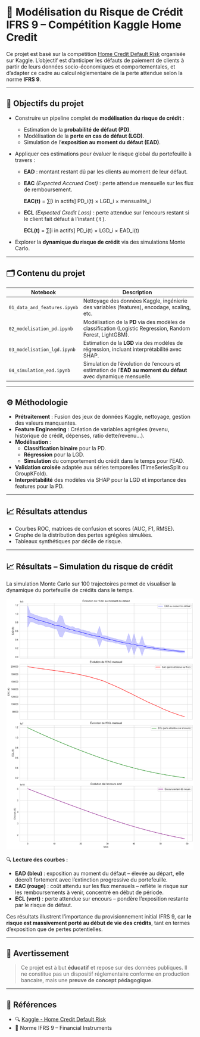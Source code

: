 # 🏦 Modélisation du Risque de Crédit IFRS 9 – Compétition Kaggle Home Credit

Ce projet est basé sur la compétition [Home Credit Default Risk](https://www.kaggle.com/competitions/home-credit-default-risk/overview) organisée sur Kaggle. L’objectif est d’anticiper les défauts de paiement de clients à partir de leurs données socio-économiques et comportementales, et d’adapter ce cadre au calcul réglementaire de la perte attendue selon la norme **IFRS 9**.

---

## 🎯 Objectifs du projet

- Construire un pipeline complet de **modélisation du risque de crédit** :
  - Estimation de la **probabilité de défaut (PD)**.
  - Modélisation de la **perte en cas de défaut (LGD)**.
  - Simulation de l’**exposition au moment du défaut (EAD)**.
  
- Appliquer ces estimations pour évaluer le risque global du portefeuille à travers :

  - **EAD** : montant restant dû par les clients au moment de leur défaut.
  - **EAC** *(Expected Accrued Cost)* : perte attendue mensuelle sur les flux de remboursement.
    
    **EAC(t)** = ∑[i in actifs] PD_i(t) × LGD_i × mensualité_i
    
  - **ECL** *(Expected Credit Loss)* : perte attendue sur l’encours restant si le client fait défaut à l’instant \( t \).
    
    **ECL(t)** = ∑[i in actifs] PD_i(t) × LGD_i × EAD_i(t)


- Explorer la **dynamique du risque de crédit** via des simulations Monte Carlo.

---

## 🗂️ Contenu du projet

| Notebook                        | Description |
|---------------------------------|-------------|
| `01_data_and_features.ipynb`    | Nettoyage des données Kaggle, ingénierie des variables (features), encodage, scaling, etc. |
| `02_modelisation_pd.ipynb`      | Modélisation de la **PD** via des modèles de classification (Logistic Regression, Random Forest, LightGBM). |
| `03_modelisation_lgd.ipynb`     | Estimation de la **LGD** via des modèles de régression, incluant interprétabilité avec SHAP. |
| `04_simulation_ead.ipynb`       | Simulation de l’évolution de l’encours et estimation de l’**EAD au moment du défaut** avec dynamique mensuelle. |

---

## ⚙️ Méthodologie

- **Prétraitement** : Fusion des jeux de données Kaggle, nettoyage, gestion des valeurs manquantes.
- **Feature Engineering** : Création de variables agrégées (revenu, historique de crédit, dépenses, ratio dette/revenu…).
- **Modélisation** :
  - **Classification binaire** pour la PD.
  - **Régression** pour la LGD.
  - **Simulation** du comportement du crédit dans le temps pour l’EAD.
- **Validation croisée** adaptée aux séries temporelles (TimeSeriesSplit ou GroupKFold).
- **Interprétabilité** des modèles via SHAP pour la LGD et importance des features pour la PD.

---

## 📈 Résultats attendus

- Courbes ROC, matrices de confusion et scores (AUC, F1, RMSE).
- Graphe de la distribution des pertes agrégées simulées.
- Tableaux synthétiques par décile de risque.

---

## 📈 Résultats – Simulation du risque de crédit

La simulation Monte Carlo sur 100 trajectoires permet de visualiser la dynamique du portefeuille de crédits dans le temps.

![Simulation EAD / EAC / ECL](simulation_montecarlo.png)

🔍 **Lecture des courbes :**
- **EAD (bleu)** : exposition au moment du défaut – élevée au départ, elle décroît fortement avec l’extinction progressive du portefeuille.
- **EAC (rouge)** : coût attendu sur les flux mensuels – reflète le risque sur les remboursements à venir, concentré en début de période.
- **ECL (vert)** : perte attendue sur encours – pondère l’exposition restante par le risque de défaut.

Ces résultats illustrent l’importance du provisionnement initial IFRS 9, car **le risque est massivement porté au début de vie des crédits**, tant en termes d’exposition que de pertes potentielles.

---

## 📌 Avertissement

> Ce projet est à but **éducatif** et repose sur des données publiques. Il ne constitue pas un dispositif réglementaire conforme en production bancaire, mais une **preuve de concept pédagogique**.

---

## 🔗 Références

- 🔍 [Kaggle - Home Credit Default Risk](https://www.kaggle.com/competitions/home-credit-default-risk/overview)
- 📄 Norme IFRS 9 – Financial Instruments
